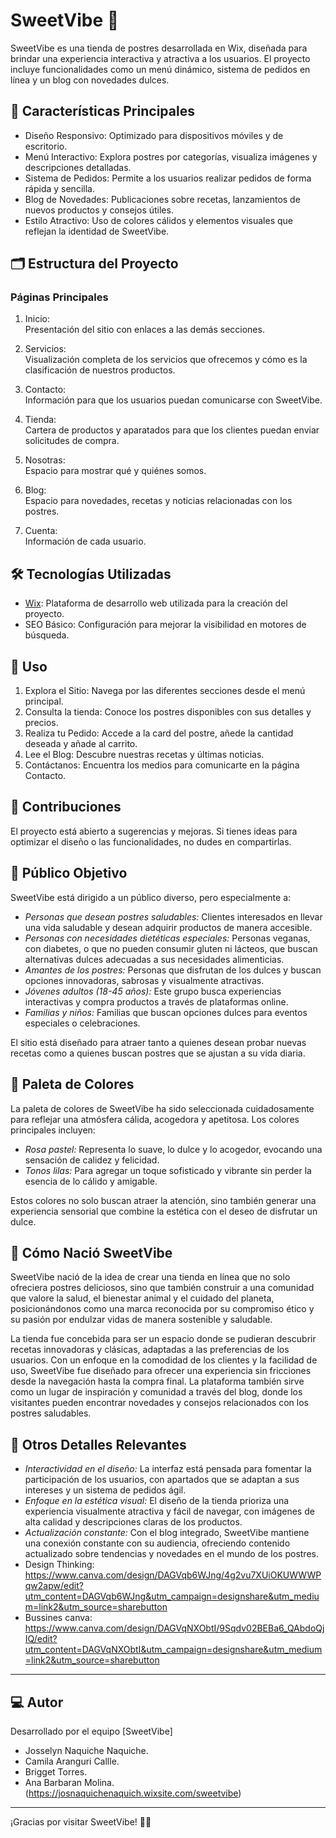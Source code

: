 # SweetVibe 🍰  

SweetVibe es una tienda de postres desarrollada en Wix, diseñada para brindar una experiencia interactiva y atractiva a los usuarios. El proyecto incluye funcionalidades como un menú dinámico, sistema de pedidos en línea y un blog con novedades dulces.  

## 🚀 Características Principales  

- Diseño Responsivo: Optimizado para dispositivos móviles y de escritorio.  
- Menú Interactivo: Explora postres por categorías, visualiza imágenes y descripciones detalladas.  
- Sistema de Pedidos: Permite a los usuarios realizar pedidos de forma rápida y sencilla.  
- Blog de Novedades: Publicaciones sobre recetas, lanzamientos de nuevos productos y consejos útiles.  
- Estilo Atractivo: Uso de colores cálidos y elementos visuales que reflejan la identidad de SweetVibe.  

## 🗂 Estructura del Proyecto  

### Páginas Principales  
1. Inicio:  
   Presentación del sitio con enlaces a las demás secciones.  

2. Servicios:  
   Visualización completa de los servicios que ofrecemos y cómo es la clasificación de nuestros productos.

3. Contacto:  
   Información para que los usuarios puedan comunicarse con SweetVibe.

4. Tienda:  
    Cartera de productos y aparatados para que los clientes puedan enviar solicitudes de compra.

5. Nosotras:  
   Espacio para mostrar qué y quiénes somos.

6. Blog:  
   Espacio para novedades, recetas y noticias relacionadas con los postres.  

7. Cuenta:  
   Información de cada usuario.


## 🛠 Tecnologías Utilizadas  

- [Wix](https://josnaquichenaquich.wixsite.com/sweetvibe): Plataforma de desarrollo web utilizada para la creación del proyecto.  
- SEO Básico: Configuración para mejorar la visibilidad en motores de búsqueda.  

## 📖 Uso  

1. Explora el Sitio: Navega por las diferentes secciones desde el menú principal.  
2. Consulta la tienda: Conoce los postres disponibles con sus detalles y precios.  
3. Realiza tu Pedido: Accede a la card del postre, añede la cantidad deseada y añade al carrito.  
4. Lee el Blog: Descubre nuestras recetas y últimas noticias.  
5. Contáctanos: Encuentra los medios para comunicarte en la página Contacto.  

## 🤝 Contribuciones  

El proyecto está abierto a sugerencias y mejoras. Si tienes ideas para optimizar el diseño o las funcionalidades, no dudes en compartirlas.   

## 🎯 Público Objetivo  

SweetVibe está dirigido a un público diverso, pero especialmente a:

- *Personas que desean postres saludables:* Clientes interesados en llevar una vida saludable y desean adquirir productos de manera accesible.
- *Personas con necesidades dietéticas especiales:* Personas veganas, con diabetes, o que no pueden consumir gluten ni lácteos, que buscan alternativas dulces adecuadas a sus necesidades alimenticias.
- *Amantes de los postres:* Personas que disfrutan de los dulces y buscan opciones innovadoras, sabrosas y visualmente atractivas.
- *Jóvenes adultos (18-45 años):* Este grupo busca experiencias interactivas y compra productos a través de plataformas online.
- *Familias y niños:* Familias que buscan opciones dulces para eventos especiales o celebraciones.

El sitio está diseñado para atraer tanto a quienes desean probar nuevas recetas como a quienes buscan postres que se ajustan a su vida diaria.

## 🎨 Paleta de Colores  

La paleta de colores de SweetVibe ha sido seleccionada cuidadosamente para reflejar una atmósfera cálida, acogedora y apetitosa. Los colores principales incluyen:

- *Rosa pastel:* Representa lo suave, lo dulce y lo acogedor, evocando una sensación de calidez y felicidad.
- *Tonos lilas:* Para agregar un toque sofisticado y vibrante sin perder la esencia de lo cálido y amigable.

Estos colores no solo buscan atraer la atención, sino también generar una experiencia sensorial que combine la estética con el deseo de disfrutar un dulce.

## 🌱 Cómo Nació SweetVibe  

SweetVibe nació de la idea de crear una tienda en línea que no solo ofreciera postres deliciosos, sino que también construir a una comunidad que valore la salud, el bienestar animal y el cuidado del planeta, posicionándonos como una marca reconocida por su compromiso ético y su pasión por endulzar vidas de manera sostenible y saludable.

La tienda fue concebida para ser un espacio donde se pudieran descubrir recetas innovadoras y clásicas, adaptadas a las preferencias de los usuarios. Con un enfoque en la comodidad de los clientes y la facilidad de uso, SweetVibe fue diseñado para ofrecer una experiencia sin fricciones desde la navegación hasta la compra final. La plataforma también sirve como un lugar de inspiración y comunidad a través del blog, donde los visitantes pueden encontrar novedades y consejos relacionados con los postres saludables.

## 📝 Otros Detalles Relevantes  

- *Interactividad en el diseño:* La interfaz está pensada para fomentar la participación de los usuarios, con apartados que se adaptan a sus intereses y un sistema de pedidos ágil.
- *Enfoque en la estética visual:* El diseño de la tienda prioriza una experiencia visualmente atractiva y fácil de navegar, con imágenes de alta calidad y descripciones claras de los productos.
- *Actualización constante:* Con el blog integrado, SweetVibe mantiene una conexión constante con su audiencia, ofreciendo contenido actualizado sobre tendencias y novedades en el mundo de los postres.
- Design Thinking: https://www.canva.com/design/DAGVqb6WJng/4g2vu7XUiOKUWWWPqw2apw/edit?utm_content=DAGVqb6WJng&utm_campaign=designshare&utm_medium=link2&utm_source=sharebutton
- Bussines canva: https://www.canva.com/design/DAGVqNXObtI/9Sqdv02BEBa6_QAbdoQjIQ/edit?utm_content=DAGVqNXObtI&utm_campaign=designshare&utm_medium=link2&utm_source=sharebutton

---

## 💻 Autor  

Desarrollado por el equipo [SweetVibe]  
- Josselyn Naquiche Naquiche.
- Camila Aranguri Callle.
- Brigget Torres.
- Ana Barbaran Molina.
(https://josnaquichenaquich.wixsite.com/sweetvibe) 

---

¡Gracias por visitar SweetVibe! 🍰✨
